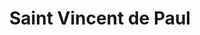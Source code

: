 ---
title: "Saint Vincent de Paul"
url: /west-branch/saint-vincent-de-paul/
shop: Gebrauchtwaren
---